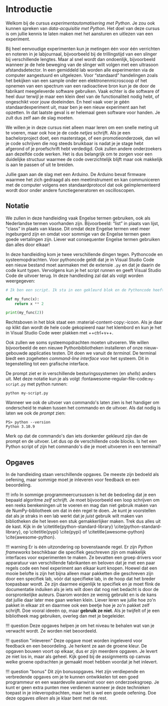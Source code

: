 # Introductie

Welkom bij de cursus _experimentautomatisering met Python_. Je zou ook kunnen spreken van _data-acquisitie met Python_. Het doel van deze cursus is om jullie kennis te laten maken met het aansturen en uitlezen van een experiment.

Bij heel eenvoudige experimenten kun je metingen één voor één verrichten en noteren in je labjournaal, bijvoorbeeld bij de trillingstijd van een slinger bij verschillende lengtes. Maar al snel wordt dan ondoenlijk, bijvoorbeeld wanneer je de hele beweging van de slinger wilt volgen met een ultrasoon afstandsdetector. In een gemiddeld lab worden alle experimenten via de computer aangestuurd en uitgelezen. Voor <q>standaard</q> handelingen zoals het bekijken van een sample onder een elektronenmicroscoop of het opnemen van een spectrum van een radioactieve bron kun je de door de fabrikant meegeleverde software gebruiken. Vaak echter is die software óf heel duur terwijl je maar een klein deel van de functionaliteit nodig hebt, of ongeschikt voor jouw doeleinden. En heel vaak voer je géén standaardexperiment uit, maar ben je een nieuw experiment aan het opzetten. In dat laatste geval is er helemaal geen software voor handen. Je zult dus zelf aan de slag moeten.

We willen je in deze cursus niet alleen maar leren om een snelle meting uit te voeren, maar ook hoe je de code _netjes_ schrijft. Als je een bachelorproject doet, een masterstage, of een promotieonderzoek, dan wil je code schrijven die nog steeds bruikbaar is nadat je je stage hebt afgerond of je proefschrift hebt verdedigd. Ook zullen andere onderzoekers aan dezelfde code werken. Het is dus belangrijk om te zorgen voor een duidelijke structuur waarmee de code overzichtelijk blijft maar ook makkelijk is aan te passen of uit te breiden.

Jullie gaan aan de slag met een Arduino. De Arduino bevat firmware waarmee het zich gedraagd als een meetinstrument en kan communiceren met de computer volgens een standaardprotocol dat ook geïmplementeerd wordt door onder andere functiegeneratoren en oscilloscopen.


## Notatie

We zullen in deze handleiding vaak Engelse termen gebruiken, ook als Nederlandse termen voorhanden zijn. Bijvoorbeeld: <q>list</q> in plaats van lijst, <q>class</q> in plaats van klasse. Dit omdat deze Engelse termen veel meer ingeburgerd zijn en omdat voor sommige van de Engelse termen geen goede vertalingen zijn. Liever wat consequenter Engelse termen gebruiken dan alles door elkaar!

In deze handleiding kom je twee verschillende dingen tegen. Pythoncode en systeemopdrachten. Voor pythoncode geldt dat je in Visual Studio Code een nieuw bestand moet aanmaken met de extensie `.py` en dat je daarin de code kunt typen. Vervolgens kun je het script runnen en geeft Visual Studio Code de uitvoer terug. In deze handleiding zal dat als volgt worden weergegeven:
``` py
# Ik ben een script. Ik sta in een gekleurd blok en de Pythoncode heeft gekleurde syntax.

def my_func(x):
    return x ** 2

print(my_func(2))
```
Rechtsboven in het blok staat een :material-content-copy:-icoon. Als je daar op klikt dan wordt de hele code gekopieerd naar het klembord en kun je het in Visual Studio Code weer plakken met ++ctrl+v++.

Ook zullen we soms systeemopdrachten moeten uitvoeren. We willen bijvoorbeeld de een nieuwe Pythonbibliotheken installeren of onze nieuw-gebouwde applicaties testen. Dit doen we vanuit de _terminal_. De terminal biedt een zogeheten _command-line interface_ voor het systeem. Dit in tegenstelling tot een grafische interface.

De prompt ziet er in verschillende besturingssystemen (en _shells_) anders uit. Met deze notatie kun je als volgt :fontawesome-regular-file-code:`my-script.py` met python runnen:
``` ps1con
python my-script.py
```
Wanneer we ook de uitvoer van commando's laten zien is het handiger om onderscheid te maken tussen het commando en de uitvoer. Als dat nodig is laten we ook de _prompt_ zien:
``` ps1con
PS> python --version
Python 3.10.9
```
Merk op dat de commando's dan iets donkerder gekleurd zijn dan de prompt en de uitvoer. Let dus op de verschillende code blocks. Is het een Python script of zijn het commando's die je moet uitvoeren in een terminal?


## Opgaves

In de handleiding staan verschillende opgaves. De meeste zijn bedoeld als oefening, maar sommige moet je inleveren voor feedback en een beoordeling.

!!! info
    In sommige programmeercursussen is het de bedoeling dat je een bepaald algoritme _zelf_ schrijft. Je moet bijvoorbeeld een loop schrijven om een reeks berekeningen uit te voeren en mag dan niet gebruik maken van de NumPy-bibliotheek om dat in één regel te doen. Je kunt je voorstellen dat als je straks in een lab werkt dat je _juist_ gebruik wilt maken van bibliotheken die het leven een stuk gemakkerlijker maken. Trek dus alles uit de kast. Kijk in de \citetitle{python-standard-library} \cite{python-standard-library}, op \citetitle{pypi} \cite{pypi} of \citetitle{awesome-python} \cite{awesome-python}.

!!! warning
    Er is één uitzondering op bovenstaande regel. Er zijn _Python frameworks_ beschikbaar die specifiek geschreven zijn om makkelijk interfaces voor experimenten te maken. Ze bevatten een groep drivers voor apparatuur van verschillende fabrikanten en beloven dat je met een paar regels code een heel experiment aan elkaar kunt knopen. Hoewel dat een mooie belofte is zijn het bijna alleen maar pakketten die geschreven zijn door een specifiek lab, vóór dat specifieke lab, in de hoop dat het breder toepasbaar wordt. Ze zijn daarmee eigenlijk te specifiek en je moet flink de documentatie induiken als je iets wilt doen dat nog niet bedacht is door de oorspronkelijke auteurs. Daarom worden ze weinig gebruikt en is de kans dat jullie daar later mee gaan werken klein. Liever leren we jullie hoe zo'n pakket in elkaar zit en daarmee ook een beetje hoe je zo'n pakket zelf schrijft. Doe vooral ideeën op, maar __gebruik ze niet__. Als je twijfelt of je een bibliotheek mag gebruiken, overleg dan met je begeleider.

!!! question
    Deze opgaves helpen je om het niveau te behalen wat van je verwacht wordt. Ze worden niet beoordeeld.

!!! question "inleveren"
    Deze opgave moet worden ingeleverd voor feedback en een beoordeling. Je herkent ze aan de groene kleur. De opgaven bouwen voort op elkaar, dus er zijn meerdere opgaven. Je levert ze niet los in, maar als geheel. Kijk goed bij de assignments op canvas welke groene opdrachten je gemaakt moet hebben voordat je het inlevert. 


!!! question "bonus"
    Dit zijn bonusopgaves. Het zijn verdiepende en verbredende opgaves om je te kunnen ontwikkelen tot een goed programmeur en een waardevolle aanwinst voor een onderzoeksgroep. Je kunt er geen extra punten mee verdienen wanneer je deze technieken toepast in je inleveropdrachten, maar het is wel een goede oefening. Doe deze opgaves _alleen_ als je klaar bent met de rest.
